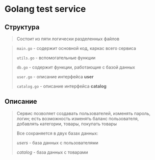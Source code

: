 # Golang test service

## Структура

> Состоит из пяти логически разделенных файлов

> `main.go` - содержит основной код, каркас всего сервиса
>
> `utils.go` - вспомогательные функции
>
> `db.go` - содержит функции, работающие с базой данных
>
> `user.go` - описание интерфейса **user**
>
> `catalog.go` - описание интерфейса **catalog**

## Описание

> Сервис позволяет создавать пользователей, изменять пароль, логин; есть возможность изменять баланс пользователя, добавлять категории, товары, покупать товары
> 
> Все сохраняется в двух базах данных: 
>
> *users* - база данных с пользователями
>
> *catalog* - база данных с товарами
